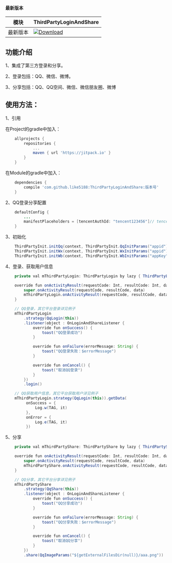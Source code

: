 #### 最新版本

模块|ThirdPartyLoginAndShare
---|---
最新版本|[![Download](https://jitpack.io/v/like5188/ThirdPartyLoginAndShare.svg)](https://jitpack.io/#like5188/ThirdPartyLoginAndShare)

## 功能介绍

1、集成了第三方登录和分享。

2、登录包括：QQ、微信、微博。

3、分享包括：QQ、QQ空间、微信、微信朋友圈、微博

## 使用方法：

1、引用

在Project的gradle中加入：
```groovy
    allprojects {
        repositories {
            ...
            maven { url 'https://jitpack.io' }
        }
    }
```
在Module的gradle中加入：
```groovy
    dependencies {
        compile 'com.github.like5188:ThirdPartyLoginAndShare:版本号'
    }
```

2、QQ登录分享配置
```java
    defaultConfig {
        ...
        manifestPlaceholders = [tencentAuthId: "tencent123456"]// tencent+appid
    }
```

3、初始化
```java
    ThirdPartyInit.initQq(context, ThirdPartyInit.QqInitParams("appid"))
    ThirdPartyInit.initWx(context, ThirdPartyInit.WxInitParams("appid"))
    ThirdPartyInit.initWb(context, ThirdPartyInit.WbInitParams("appKey", "redirectUrl", "scope"))
```

4、登录、获取用户信息
```java
    private val mThirdPartyLogin: ThirdPartyLogin by lazy { ThirdPartyLogin() }

    override fun onActivityResult(requestCode: Int, resultCode: Int, data: Intent?) {
        super.onActivityResult(requestCode, resultCode, data)
        mThirdPartyLogin.onActivityResult(requestCode, resultCode, data)
    }

    // QQ登录，其它平台登录详见例子
    mThirdPartyLogin
        .strategy(QqLogin(this))
        .listener(object : OnLoginAndShareListener {
            override fun onSuccess() {
                toast("QQ登录成功")
            }

            override fun onFailure(errorMessage: String) {
                toast("QQ登录失败：$errorMessage")
            }

            override fun onCancel() {
                toast("取消QQ登录")
            }
        })
        .login()

    // QQ获取用户信息，其它平台获取用户详见例子
    mThirdPartyLogin.strategy(QqLogin(this)).getData(
         onSuccess = {
             Log.w(TAG, it)
         },
         onError = {
             Log.e(TAG, it)
         })
```

5、分享
```java
    private val mThirdPartyShare: ThirdPartyShare by lazy { ThirdPartyShare() }

    override fun onActivityResult(requestCode: Int, resultCode: Int, data: Intent?) {
        super.onActivityResult(requestCode, resultCode, data)
        mThirdPartyShare.onActivityResult(requestCode, resultCode, data)
    }

    // QQ分享，其它平台分享详见例子
    mThirdPartyShare
        .strategy(QqShare(this))
        .listener(object : OnLoginAndShareListener {
            override fun onSuccess() {
                toast("QQ分享成功")
            }

            override fun onFailure(errorMessage: String) {
                toast("QQ分享失败：$errorMessage")
            }

            override fun onCancel() {
                toast("取消QQ分享")
            }
        })
        .share(QqImageParams("${getExternalFilesDir(null)}/aaa.png"))
```
